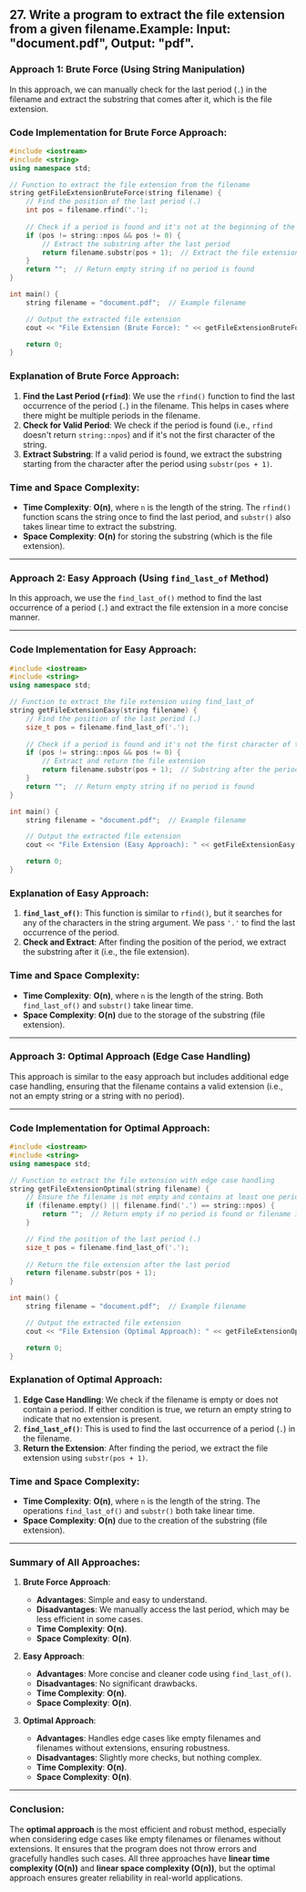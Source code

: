 ## 27. Write a program to extract the file extension from a given filename.Example: Input: "document.pdf", Output: "pdf".


### **Approach 1: Brute Force (Using String Manipulation)**
In this approach, we can manually check for the last period (`.`) in the filename and extract the substring that comes after it, which is the file extension.



### **Code Implementation for Brute Force Approach:**
```cpp
#include <iostream>
#include <string>
using namespace std;

// Function to extract the file extension from the filename
string getFileExtensionBruteForce(string filename) {
    // Find the position of the last period (.)
    int pos = filename.rfind('.');
    
    // Check if a period is found and it's not at the beginning of the string
    if (pos != string::npos && pos != 0) {
        // Extract the substring after the last period
        return filename.substr(pos + 1);  // Extract the file extension
    }
    return "";  // Return empty string if no period is found
}

int main() {
    string filename = "document.pdf";  // Example filename

    // Output the extracted file extension
    cout << "File Extension (Brute Force): " << getFileExtensionBruteForce(filename) << endl;

    return 0;
}
```

### **Explanation of Brute Force Approach:**
1. **Find the Last Period (`rfind`)**: We use the `rfind()` function to find the last occurrence of the period (`.`) in the filename. This helps in cases where there might be multiple periods in the filename.
2. **Check for Valid Period**: We check if the period is found (i.e., `rfind` doesn't return `string::npos`) and if it's not the first character of the string.
3. **Extract Substring**: If a valid period is found, we extract the substring starting from the character after the period using `substr(pos + 1)`.

### **Time and Space Complexity:**
- **Time Complexity**: **O(n)**, where `n` is the length of the string. The `rfind()` function scans the string once to find the last period, and `substr()` also takes linear time to extract the substring.
- **Space Complexity**: **O(n)** for storing the substring (which is the file extension).

---

### **Approach 2: Easy Approach (Using `find_last_of` Method)**
In this approach, we use the `find_last_of()` method to find the last occurrence of a period (`.`) and extract the file extension in a more concise manner.

---

### **Code Implementation for Easy Approach:**
```cpp
#include <iostream>
#include <string>
using namespace std;

// Function to extract the file extension using find_last_of
string getFileExtensionEasy(string filename) {
    // Find the position of the last period (.)
    size_t pos = filename.find_last_of('.');
    
    // Check if a period is found and it's not the first character of the string
    if (pos != string::npos && pos != 0) {
        // Extract and return the file extension
        return filename.substr(pos + 1);  // Substring after the period
    }
    return "";  // Return empty string if no period is found
}

int main() {
    string filename = "document.pdf";  // Example filename

    // Output the extracted file extension
    cout << "File Extension (Easy Approach): " << getFileExtensionEasy(filename) << endl;

    return 0;
}
```

### **Explanation of Easy Approach:**
1. **`find_last_of()`**: This function is similar to `rfind()`, but it searches for any of the characters in the string argument. We pass `'.'` to find the last occurrence of the period.
2. **Check and Extract**: After finding the position of the period, we extract the substring after it (i.e., the file extension).

### **Time and Space Complexity:**
- **Time Complexity**: **O(n)**, where `n` is the length of the string. Both `find_last_of()` and `substr()` take linear time.
- **Space Complexity**: **O(n)** due to the storage of the substring (file extension).

---

### **Approach 3: Optimal Approach (Edge Case Handling)**
This approach is similar to the easy approach but includes additional edge case handling, ensuring that the filename contains a valid extension (i.e., not an empty string or a string with no period).

---

### **Code Implementation for Optimal Approach:**
```cpp
#include <iostream>
#include <string>
using namespace std;

// Function to extract the file extension with edge case handling
string getFileExtensionOptimal(string filename) {
    // Ensure the filename is not empty and contains at least one period
    if (filename.empty() || filename.find('.') == string::npos) {
        return "";  // Return empty if no period is found or filename is empty
    }

    // Find the position of the last period (.)
    size_t pos = filename.find_last_of('.');
    
    // Return the file extension after the last period
    return filename.substr(pos + 1);
}

int main() {
    string filename = "document.pdf";  // Example filename

    // Output the extracted file extension
    cout << "File Extension (Optimal Approach): " << getFileExtensionOptimal(filename) << endl;

    return 0;
}
```

### **Explanation of Optimal Approach:**
1. **Edge Case Handling**: We check if the filename is empty or does not contain a period. If either condition is true, we return an empty string to indicate that no extension is present.
2. **`find_last_of()`**: This is used to find the last occurrence of a period (`.`) in the filename.
3. **Return the Extension**: After finding the period, we extract the file extension using `substr(pos + 1)`.

### **Time and Space Complexity:**
- **Time Complexity**: **O(n)**, where `n` is the length of the string. The operations `find_last_of()` and `substr()` both take linear time.
- **Space Complexity**: **O(n)** due to the creation of the substring (file extension).

---

### **Summary of All Approaches:**

1. **Brute Force Approach**:
   - **Advantages**: Simple and easy to understand.
   - **Disadvantages**: We manually access the last period, which may be less efficient in some cases.
   - **Time Complexity**: **O(n)**.
   - **Space Complexity**: **O(n)**.

2. **Easy Approach**:
   - **Advantages**: More concise and cleaner code using `find_last_of()`.
   - **Disadvantages**: No significant drawbacks.
   - **Time Complexity**: **O(n)**.
   - **Space Complexity**: **O(n)**.

3. **Optimal Approach**:
   - **Advantages**: Handles edge cases like empty filenames and filenames without extensions, ensuring robustness.
   - **Disadvantages**: Slightly more checks, but nothing complex.
   - **Time Complexity**: **O(n)**.
   - **Space Complexity**: **O(n)**.

---

### **Conclusion:**
The **optimal approach** is the most efficient and robust method, especially when considering edge cases like empty filenames or filenames without extensions. It ensures that the program does not throw errors and gracefully handles such cases. All three approaches have **linear time complexity (O(n))** and **linear space complexity (O(n))**, but the optimal approach ensures greater reliability in real-world applications.